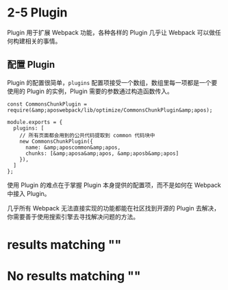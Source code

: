 
# 2-5 Plugin

Plugin 用于扩展 Webpack 功能，各种各样的 Plugin 几乎让 Webpack 可以做任何构建相关的事情。

## 配置 Plugin

Plugin 的配置很简单，`plugins` 配置项接受一个数组，数组里每一项都是一个要使用的 Plugin 的实例，Plugin 需要的参数通过构造函数传入。

```
const CommonsChunkPlugin = require(&amp;aposwebpack/lib/optimize/CommonsChunkPlugin&amp;apos);

module.exports = {
  plugins: [
    // 所有页面都会用到的公共代码提取到 common 代码块中
    new CommonsChunkPlugin({
      name: &amp;aposcommon&amp;apos,
      chunks: [&amp;aposa&amp;apos, &amp;aposb&amp;apos]
    }),
  ]
};

```

使用 Plugin 的难点在于掌握 Plugin 本身提供的配置项，而不是如何在 Webpack 中接入 Plugin。

几乎所有 Webpack 无法直接实现的功能都能在社区找到开源的 Plugin 去解决，你需要善于使用搜索引擎去寻找解决问题的方法。

#  results matching ""

# No results matching ""
